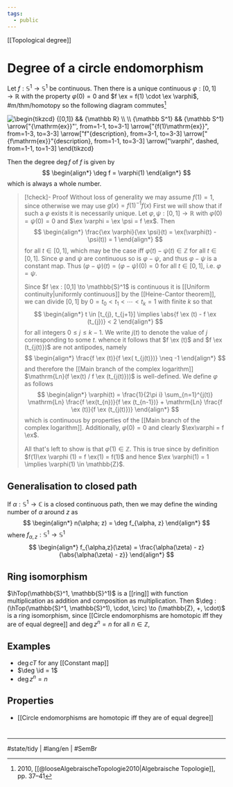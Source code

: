 ```yaml
---
tags:
  - public
---
```

[[Topological degree]]
# Degree of a circle endomorphism

Let $f: \mathbb{S}^1 \to \mathbb{S}^1$ be continuous.
Then there is a unique continuous $\varphi : [0,1] \to \mathbb{R}$ with the property $\varphi(0) = 0$ and $f \ex = f(1) \cdot \ex \varphi$, #m/thm/homotopy 
so the following diagram commutes[^loose]

<img align="center" src="https://i.upmath.me/svg/%5Cbegin%7Btikzcd%7D%0A%09%7B%5B0%2C1%5D%7D%20%26%26%20%7B%5Cmathbb%20R%7D%20%5C%5C%0A%09%5C%5C%0A%09%7B%5Cmathbb%20S%5E1%7D%20%26%26%20%7B%5Cmathbb%20S%5E1%7D%0A%09%5Carrow%5B%22%7B%5Cmathrm%7Bex%7D%7D%22'%2C%20from%3D1-1%2C%20to%3D3-1%5D%0A%09%5Carrow%5B%22%7Bf(1)%5Cmathrm%7Bex%7D%7D%22%2C%20from%3D1-3%2C%20to%3D3-3%5D%0A%09%5Carrow%5B%22f%22%7Bdescription%7D%2C%20from%3D3-1%2C%20to%3D3-3%5D%0A%09%5Carrow%5B%22%7Bf%5Cmathrm%7Bex%7D%7D%22%7Bdescription%7D%2C%20from%3D1-1%2C%20to%3D3-3%5D%0A%09%5Carrow%5B%22%5Cvarphi%22%2C%20dashed%2C%20from%3D1-1%2C%20to%3D1-3%5D%0A%5Cend%7Btikzcd%7D#invert" alt="\begin{tikzcd}
	{[0,1]} &amp;&amp; {\mathbb R} \\
	\\
	{\mathbb S^1} &amp;&amp; {\mathbb S^1}
	\arrow[&quot;{\mathrm{ex}}&quot;', from=1-1, to=3-1]
	\arrow[&quot;{f(1)\mathrm{ex}}&quot;, from=1-3, to=3-3]
	\arrow[&quot;f&quot;{description}, from=3-1, to=3-3]
	\arrow[&quot;{f\mathrm{ex}}&quot;{description}, from=1-1, to=3-3]
	\arrow[&quot;\varphi&quot;, dashed, from=1-1, to=1-3]
\end{tikzcd}" />

Then the degree $\deg f$ of $f$ is given by
$$
\begin{align*}
\deg f = \varphi(1)
\end{align*}
$$
which is always a whole number.

> [!check]- Proof
> Without loss of generality we may assume $f(1) = 1$,
> since otherwise we may use $g(x) = f(1)^{-1}f(x)$
> First we will show that if such a $\varphi$ exists it is necessarily unique.
> Let $\varphi, \psi : [0,1] \to \mathbb{R}$ with $\varphi(0) = \psi(0) = 0$ and $\ex \varphi = \ex \psi = f \ex$.
> Then
> $$
> \begin{align*}
> \frac{\ex \varphi}{\ex \psi}(t) = \ex(\varphi(t) - \psi(t)) = 1
> \end{align*}
> $$
> for all $t \in [0,1]$, 
> which may be the case iff $\varphi(t) - \psi(t) \in \mathbb{Z}$ for all $t \in [0,1]$.
> Since $\varphi$ and $\psi$ are continuous so is $\varphi-\psi$,
> and thus $\varphi-\psi$ is a constant map.
> Thus $(\varphi - \psi)(t) = (\varphi-\psi)(0) = 0$ for all $t \in [0,1]$,
> i.e. $\varphi=\psi$.
> 
> Since $f \ex : [0,1] \to \mathbb{S}^1$ is continuous it is [[Uniform continuity|uniformly continuous]] by the [[Heine-Cantor theorem]],
> we can divide $[0,1]$ by $0 = t_{0} < t_{1} < \cdots < t_{k} = 1$ with finite $k$ so that
> $$
> \begin{align*}
> t \in [t_{j}, t_{j+1}] \implies \abs{f \ex (t) - f \ex (t_{j})} < 2
> \end{align*}
> $$
> for all integers $0 \leq j \leq k - 1$.
> We write $j(t)$ to denote the value of $j$ corresponding to some $t$.
> whence it follows that $f \ex (t)$ and $f \ex (t_{j(t)})$ are not antipodes, namely
> $$
> \begin{align*}
> \frac{f \ex (t)}{f \ex( t_{j(t)})} \neq -1
> \end{align*}
> $$
> and therefore the [[Main branch of the complex logarithm]] $\mathrm{Ln}(f \ex(t) / f \ex (t_{j(t)}))$ is well-defined.
> We define $\varphi$ as follows
> $$
> \begin{align*}
> \varphi(t) = \frac{1}{2\pi i} \sum_{n=1}^{j(t)} \mathrm{Ln} \frac{f \ex(t_{n})}{f \ex (t_{n-1})} + \mathrm{Ln} \frac{f \ex (t)}{f \ex (t_{j(t)})}
> \end{align*}
> $$
> which is continuous by properties of the [[Main branch of the complex logarithm]].
> Additionally, $\varphi(0) = 0$ and clearly $\ex\varphi = f \ex$.
> 
> All that's left to show is that $\varphi(1) \in \mathbb{Z}$.
> This is true since by definition $f(1)\ex \varphi (1) = f \ex(1) = f(1)$ and hence $\ex \varphi(1) = 1 \implies \varphi(1) \in \mathbb{Z}$.
> <span class="QED"/>

[^loose]: 2010, [[@looseAlgebraischeTopologie2010|Algebraische Topologie]], pp. 37–41

## Generalisation to closed path

If $\alpha : \mathbb{S}^1 \to \mathbb{C}$ is a closed continuous path,
then we may define the winding number of $\alpha$ around $z$ as
$$
\begin{align*}
n(\alpha; z) = \deg f_{\alpha, z}
\end{align*}
$$
where $f_{\alpha, z} : \mathbb{S}^1 \to \mathbb{S}^1$
$$
\begin{align*}
f_{\alpha,z}(\zeta) = \frac{\alpha(\zeta) - z}{\abs{\alpha(\zeta) - z}}
\end{align*}
$$

## Ring isomorphism

$\hTop(\mathbb{S}^1, \mathbb{S}^1)$ is a [[ring]] with function multiplication as addition and composition as multiplication.
Then $\deg : (\hTop(\mathbb{S}^1, \mathbb{S}^1), \cdot, \circ) \to (\mathbb{Z}, +, \cdot)$ is a ring isomorphism, since [[Circle endomorphisms are homotopic iff they are of equal degree]] and $\deg z^n = n$ for all $n \in \mathbb{Z}$,

## Examples

- $\deg cT$ for any [[Constant map]]
- $\deg \id = 1$
- $\deg z^n = n$

## Properties

- [[Circle endomorphisms are homotopic iff they are of equal degree]]



#
---
#state/tidy | #lang/en | #SemBr
